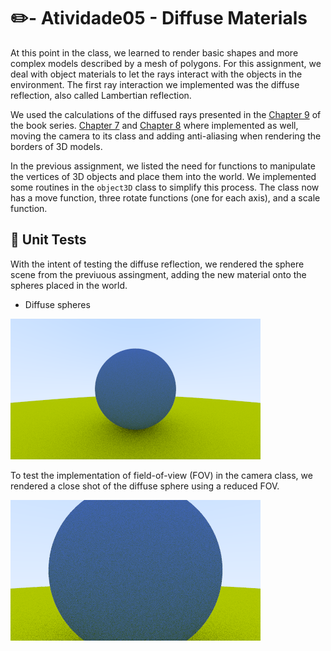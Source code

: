 # :pencil2:- Atividade05 - Diffuse Materials

At this point in the class, we learned to render basic shapes and more complex models described by a mesh of polygons. For this assignment, we deal with object materials to let the rays interact with the objects in the environment. The first ray interaction we implemented was the diffuse reflection, also called Lambertian reflection. 

We used the calculations of the diffused rays presented in the [Chapter 9](https://raytracing.github.io/books/RayTracingInOneWeekend.html#diffusematerials) of the book series. [Chapter 7](https://raytracing.github.io/books/RayTracingInOneWeekend.html#movingcameracodeintoitsownclass) and [Chapter 8](https://raytracing.github.io/books/RayTracingInOneWeekend.html#antialiasing) where implemented as well, moving the camera to its class and adding anti-aliasing when rendering the borders of 3D models.

In the previous assignment, we listed the need for functions to manipulate the vertices of 3D objects and place them into the world. We implemented some routines in the `object3D` class to simplify this process. The class now has a move function, three rotate functions (one for each axis), and a scale function.

## :test_tube: Unit Tests

With the intent of testing the diffuse reflection, we rendered the sphere scene from the previuous assingment, adding the new material onto the spheres placed in the world.

- Diffuse spheres

![Diffuse Spheres](/Atividade05/Test/output/diffuse_sphere.png)

To test the implementation of field-of-view (FOV) in the camera class, we rendered a close shot of the diffuse sphere using a reduced FOV.

![Reduced FOV](/Atividade05/Test/output/sphere_lowfov.png)